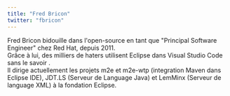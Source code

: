```yaml
---
title: "Fred Bricon"
twitter: "fbricon"
---
```


Fred Bricon bidouille dans l'open-source en tant que "Principal Software
Engineer" chez Red Hat, depuis 2011.  
Grâce à lui, des milliers de haters utilisent Eclipse dans Visual Studio
Code sans le savoir .  
Il dirige actuellement les projets m2e et m2e-wtp (integration Maven
dans Eclipse IDE), JDT.LS (Serveur de Language Java) et LemMinx (Serveur
de language XML) à la fondation Eclipse.
